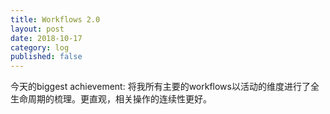 ```yaml
---
title: Workflows 2.0
layout: post
date: 2018-10-17
category: log
published: false
---
```


今天的biggest achievement:
将我所有主要的workflows以活动的维度进行了全生命周期的梳理。更直观，相关操作的连续性更好。